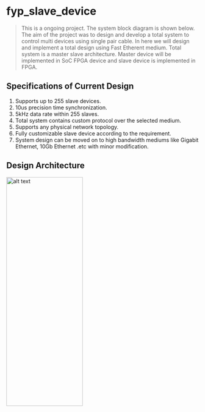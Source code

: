 # fyp_slave_device

> This is a ongoing project. The system block diagram is shown below. The aim of the project was to design and develop a total system to control multi devices using single pair cable. In here we will design and implement a total design using Fast Etherent medium. Total system is a master slave architecture. Master device will be implemented in SoC FPGA device and slave device is implemented in FPGA. 

## Specifications of Current Design

1. Supports up to 255 slave devices.
2. 10us precision time synchronization.
3. 5kHz data rate within 255 slaves.
4. Total system contains custom protocol over the selected medium.
5. Supports any physical network topology.
5. Fully customizable slave device according to the requirement.
6. System design can be moved on to high bandwidth mediums like Gigabit Ethernet, 10Gb Ethernet .etc with minor modification.

## Design Architecture
<img src="https://github.com/SandaruJayawardana/fpga-base-pipelined-processor/blob/main/mux_sel_reg_bank.png" alt="alt text" width="200" height="600">
